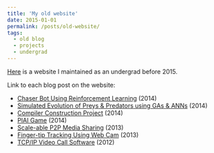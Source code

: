 ```yaml
---
title: 'My old website'
date: 2015-01-01
permalink: /posts/old-website/
tags:
  - old blog
  - projects
  - undergrad
---
```


[Here](https://abhinavcodes.wordpress.com/) is a website I maintained as an undergrad before 2015.

Link to each blog post on the website:
- [Chaser Bot Using Reinforcement Learning](https://abhinavcodes.wordpress.com/2014/08/02/chaser-bot-using-reinforcement-learning/) (2014)
- [Simulated Evolution of Preys & Predators using GAs & ANNs](https://abhinavcodes.wordpress.com/2014/07/29/simulated-evolution-of-preys-predators-using-gas-nns/) (2014)
- [Compiler Construction Project](https://abhinavcodes.wordpress.com/2014/05/20/compiler-construction-project/) (2014)
- [PlAI Game](https://abhinavcodes.wordpress.com/2014/04/01/plai-game/) (2014)
- [Scale-able P2P Media Sharing](https://abhinavcodes.wordpress.com/2013/12/20/scale-able-p2p-media-sharing/) (2013)
- [Finger-tip Tracking Using Web Cam](https://abhinavcodes.wordpress.com/2013/03/02/finger-tip-tracking-using-web-cam/) (2013)
- [TCP/IP Video Call Software](https://abhinavcodes.wordpress.com/2012/12/01/tcpip-video-call-software/) (2012)

